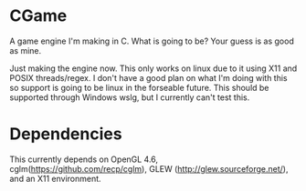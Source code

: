 # CGame
A game engine I'm making in C. What is going to be? Your guess is as good as mine.

Just making the engine now. This only works on linux due to it using X11 and POSIX threads/regex. I don't have a good plan on what I'm doing with this so support is going to be linux in the forseable future. This should be supported through Windows wslg, but I currently can't test this.

# Dependencies
This currently depends on OpenGL 4.6, cglm(https://github.com/recp/cglm), GLEW (http://glew.sourceforge.net/), and an X11 environment.